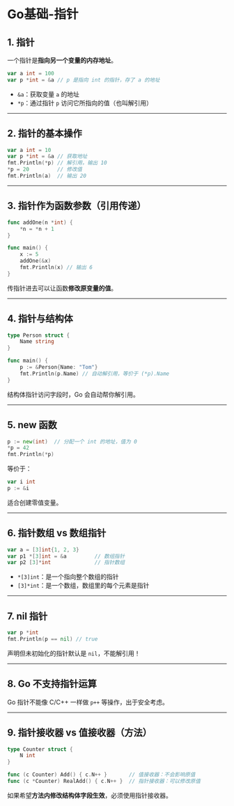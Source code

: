 # Go基础-指针


## 1. 指针

一个指针是**指向另一个变量的内存地址**。

```go
var a int = 100
var p *int = &a // p 是指向 int 的指针，存了 a 的地址
```

- `&a`：获取变量 `a` 的地址
- `*p`：通过指针 `p` 访问它所指向的值（也叫解引用）

---

## 2. 指针的基本操作

```go
var a int = 10
var p *int = &a // 获取地址
fmt.Println(*p) // 解引用，输出 10
*p = 20         // 修改值
fmt.Println(a)  // 输出 20
```

---

## 3. 指针作为函数参数（引用传递）

```go
func addOne(n *int) {
    *n = *n + 1
}

func main() {
    x := 5
    addOne(&x)
    fmt.Println(x) // 输出 6
}
```

传指针进去可以让函数**修改原变量的值**。

---

## 4. 指针与结构体

```go
type Person struct {
    Name string
}

func main() {
    p := &Person{Name: "Tom"}
    fmt.Println(p.Name) // 自动解引用，等价于 (*p).Name
}
```

结构体指针访问字段时，Go 会自动帮你解引用。

---

## 5. new 函数

```go
p := new(int)  // 分配一个 int 的地址，值为 0
*p = 42
fmt.Println(*p)
```

等价于：

```go
var i int
p := &i
```

适合创建零值变量。

---

## 6. 指针数组 vs 数组指针

```go
var a = [3]int{1, 2, 3}
var p1 *[3]int = &a         // 数组指针
var p2 [3]*int              // 指针数组
```

- `*[3]int`：是一个指向整个数组的指针
- `[3]*int`：是一个数组，数组里的每个元素是指针

---

## 7. nil 指针

```go
var p *int
fmt.Println(p == nil) // true
```

声明但未初始化的指针默认是 `nil`，不能解引用！

---

## 8. Go 不支持指针运算

Go 指针不能像 C/C++ 一样做 `p++` 等操作，出于安全考虑。

---

## 9. 指针接收器 vs 值接收器（方法）

```go
type Counter struct {
    N int
}

func (c Counter) Add() { c.N++ }       // 值接收器：不会影响原值
func (c *Counter) RealAdd() { c.N++ }  // 指针接收器：可以修改原值
```

如果希望**方法内修改结构体字段生效**，必须使用指针接收器。



